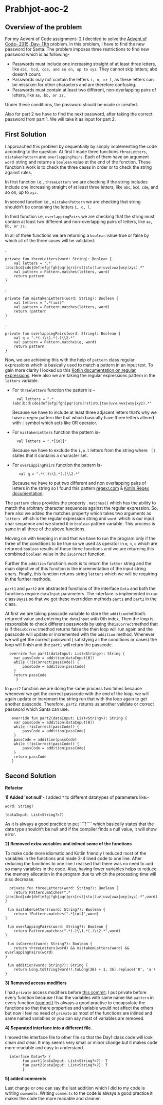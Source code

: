 # Prabhjot-aoc-2

## Overview of the problem

For my Advent of Code assignment- 2 I decided to solve the [Advent of Code- 2015, Day- 11th](https://adventofcode.com/2015/day/11) problem. In this problem, I have to find the new password for Santa. The problem imposes three restrictions to find new password which is as following-
-	Passwords must include one increasing straight of at least three letters, like ```abc, bcd, cde, and so on, up to xyz```. They cannot skip letters; abd doesn't count.
-	Passwords may not contain the letters ```i, o, or l```, as these letters can be mistaken for other characters and are therefore confusing.
-	Passwords must contain at least two different, non-overlapping pairs of letters, like ```aa, bb, or zz```.

Under these conditions, the password should be made or created. 

Also for part 2 we have to find the next password, after taking the correct password from part 1. We will take it as input for part 2.

## First Solution

I approached this problem by sequentially by simply implementing the code according to the question. At first I made three functions ```threeLetters```, ```mistakenPattern``` and ```overlappingPairs```. Each of them have an argument ```word ```string and returns a ```boolean``` value at the end of the function. These function’s work is to check the three cases in order or to check the string against rules. 

In first function i.e., ```threeLetters``` we are checking if the string includes include one increasing straight of at least three letters, like ```abc```, ```bcd```, ```cde```, and so on, up to ```xyz```.

In second function i.e., ```mistakenPattern``` we are checking that string shouldn’t be containing the letters ```i, o, l```.

In third function i.e, ```overlappingPairs``` we are checking that the string must contain at least two different and non-overlapping pairs of letters, like ```aa, bb, or zz. ```

In all of three functions we are returning a ```boolean``` value true or false by which all of the three cases will be validated.

.
    
    
    private fun threeLetters(word: String): Boolean {
        val letters = ".*(abc|bcd|cde|def|efg|fgh|pqr|qrs|rst|stu|tuv|uvw|vwx|wxy|xyz).*"
        val pattern = Pattern.matches(letters, word)
        return pattern
    }
.

    private fun mistakenLetters(word: String): Boolean {
        val letters = ".*[iol]"
        val pattern = Pattern.matches(letters, word)
        return !pattern
    }
.

    private fun overlappingPairs(word: String): Boolean {
        val q = ".*(.)\\1.*(.)\\2.*"
        val pattern = Pattern.matches(q, word)
        return pattern
    }


Now, we are achieving this with the help of ```pattern``` class regular expressions which is basically used to match a pattern in an input text. To gain more clarity I looked up this [Kotlin documentation on regular expressions](https://kotlinlang.org/api/latest/jvm/stdlib/kotlin.text/-regex/). Here also we are taking the regular expressions pattern in the ```letters``` variable. 



- For ```threeletters``` function the pattern is –

        val letters = ".*(abc|bcd|cde|def|efg|fgh|pqr|qrs|rst|stu|tuv|uvw|vwx|wxy|xyz).*"
        
   Because we have to include at least three adjacent letters that’s why we have a regex pattern like that which basically have three letters altered with ```|```         symbol which acts like OR operator.  

- For ```mistakenLetters``` function the pattern is-

        val letters = ".*[iol]"       
        
   Because we have to exclude the ```i,o,l``` letters from the string where ``` []``` states that it contains a character set. 

- For ```overLappingPairs``` function the pattern is-

         val q = ".*(.)\\1.*(.)\\2.*"
         
   Because we have to put two different and non overlapping pairs of letters in the string so I found this pattern [regexr.com](https://regexr.com/) & [Kotlin Regex   documentation](https://kotlinlang.org/api/latest/jvm/stdlib/kotlin.text/-regex/).


The ```pattern``` class provides the property ```.matches()``` which has the ability to match the arbitrary character sequences against the regular expression. So, here also we added the matches property which takes two arguments as ```letters ```which is the regular expression string and ```word ```which is our input char sequence and we stored it in ```boolean``` pattern variable. This process is same in all three of the above functions.	

Moving on with keeping in mind that we have to run the program only if the three of the conditions to be true so we used ```&&``` operator in ```m```, ```n```, ```o``` which are returned ```boolean``` results of those three functions and we are returning this combined ```boolean```  value in the ```isCorrect``` function. 

Further the ```addition``` function’s work is to return the ```letter``` string and the main objective of this function is the incrementation of the input string chars. Finally, this function returns string ```letters``` which we will be requiring in the further methods. 

```part1``` and ```part2```  are abstracted functions of the interface ```Data``` and both the functions require ```dataInput``` parameters. The interface is implemented in our class ```Day11``` so that we got these overridden methods ```part1``` and ```part2``` in the class. 

At first we are taking passcode variable to store the ```addition```method’s returned value and entering the ```dataInput``` with 0th index. Then the loop is responsible to check different passwords by using the``` isCorrect ```method that is if the``` isCorrect ```method returns false the then loop will run again and the passcode will update or incremented with the ```addition``` method. Whenever we will get the correct password ( satisfying all the conditions or cases) the loop will finish and the ```part1```  will return the passcode. 

      override fun part1(dataInput: List<String>): String {
        var passCode = addition(dataInput[0])
        while (!isCorrect(passCode)) {
            passCode = addition(passCode)
        }
        return passCode
         }


In ```part2``` function we are doing the same process two times because whenever we get the correct passcode with the end of the loop, we will again update or increment the string run that with the loop again to get another passcode. Therefore, ```part2 ```returns us another validate or correct password which Santa can use. 

       override fun part2(dataInput: List<String>): String {
        var passCode = addition(dataInput[0])
        while (!isCorrect(passCode)) {
            passCode = addition(passCode)
        }
        passCode = addition(passCode)
        while (!isCorrect(passCode)) {
            passCode = addition(passCode)
        }
        return passCode
       }


## Second Solution

**Refactor**

**1) Added 'not null'**- I added ```?``` to different datatypes of parameters like:-

   ```word: String?```
          
   ```(dataInput: List<String?>?)```

As it is always a good practice to put ```?```` which basically states that the data type shouldn’t be null and if the compiler finds a null value, it will show error. 

**2) Removed extra variables and inlined some of the functions**

To make code more idiomatic and Kotlin friendly I reduced most of the variables in the functions and made 3-4 lined code to one line. After reducing the functions to one line I realised that there was no need to add so many variables in the code. Also, having fewer variables helps to reduce the memory allocation in the program due to which the processing time will also decrease.

      private fun threeLetters(word: String?): Boolean {
        return Pattern.matches(".*(abc|bcd|cde|def|efg|fgh|pqr|qrs|rst|stu|tuv|uvw|vwx|wxy|xyz).*",word)
    }

     fun mistakenLetters(word: String?): Boolean {
        return !Pattern.matches(".*[iol]",word)
    }

     fun overlappingPairs(word: String?): Boolean {
        return Pattern.matches(".*(.)\\1.*(.)\\2.*",word)
    }

     fun isCorrect(word: String?): Boolean {
        return threeLetters(word) && mistakenLetters(word) && overlappingPairs(word)
    }

     fun addition(word: String?): String {
        return Long.toString(word!!.toLong(36) + 1, 36).replace('0', 'a')
    }

**3) Removed access modifiers**

I had ```private``` access modifiers before [this commit](https://github.com/nic-dgl-204-fall-2022/Prabhjot-aoc-2/blob/main/src/main/kotlin/Day11.kt). I put private before every function because I had the variables with same name like ```pattern``` in every function.([commit](https://github.com/nic-dgl-204-fall-2022/Prabhjot-aoc-2/blob/6de8e039ab1fc09f2f793c7a33be25865935e393/src/main/kotlin/Day11.kt)) Its always a good practise to encapsulate the functions so that there properties and variable would not affect the others but now I feel no need of ```private``` as most of the functions are inlined and same named variables or you can say most of variables are removed. 

**4)	Separated interface into a different file.** 

I moved the interface file to other file so that the Day1 class code will look clean and clear. It may seems very small or minor change but it makes code more readable and easy to understand.

      interface Data<T> {
            fun part1(dataInput: List<String?>?): T
            fun part2(dataInput: List<String?>?): T
            }
            
**5) added comments**

Last change or one can say the last addition which I did to my code is writing ```comments```. Writing ```comments``` to the code is always a good practice it makes the code the more readable and cleaner.
       


